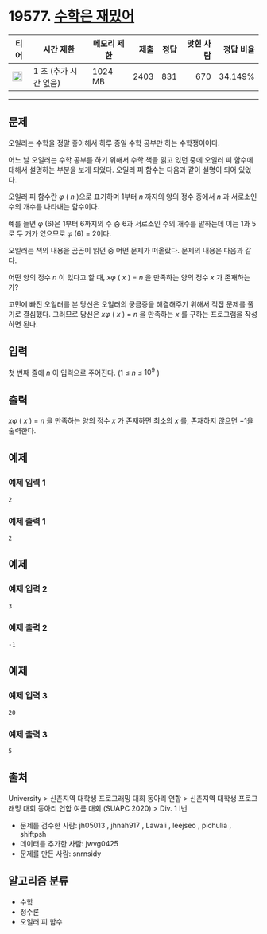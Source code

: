 # 19577. [수학은 재밌어](https://www.acmicpc.net/problem/19577)

| 티어                                                                  | 시간 제한             | 메모리 제한 | 제출 | 정답 | 맞힌 사람 | 정답 비율 |
| --------------------------------------------------------------------- | --------------------- | ----------- | ---: | ---: | --------: | --------: |
| <img src="https://static.solved.ac/tier_small/16.svg" width="20px" /> | 1 초 (추가 시간 없음) | 1024 MB     | 2403 |  831 |       670 |   34.149% |

---

## 문제

오일러는 수학을 정말 좋아해서 하루 종일 수학 공부만 하는 수학쟁이이다.

어느 날 오일러는 수학 공부를 하기 위해서 수학 책을 읽고 있던 중에 오일러 피 함수에 대해서 설명하는 부분을 보게 되었다. 오일러 피 함수는 다음과 같이 설명이 되어 있었다.

오일러 피 함수란 _φ_ ( _n_ )으로 표기하며 1부터 _n_ 까지의 양의 정수 중에서 _n_ 과 서로소인 수의 개수를 나타내는 함수이다.

예를 들면 _φ_ (6)은 1부터 6까지의 수 중 6과 서로소인 수의 개수를 말하는데 이는 1과 5로 두 개가 있으므로 _φ_ (6) = 2이다.

오일러는 책의 내용을 곰곰이 읽던 중 어떤 문제가 떠올랐다. 문제의 내용은 다음과 같다.

어떤 양의 정수 _n_ 이 있다고 할 때, _xφ_ ( _x_ ) = _n_ 을 만족하는 양의 정수 _x_ 가 존재하는가?

고민에 빠진 오일러를 본 당신은 오일러의 궁금증을 해결해주기 위해서 직접 문제를 풀기로 결심했다. 그러므로 당신은 _xφ_ ( _x_ ) = _n_ 을 만족하는 _x_ 를 구하는 프로그램을 작성하면 된다.

## 입력

첫 번째 줄에 _n_ 이 입력으로 주어진다. (1 ≤ _n_ ≤ $10^{9}$
)

## 출력

_xφ_ ( _x_ ) = _n_ 을 만족하는 양의 정수 _x_ 가 존재하면 최소의 _x_ 를, 존재하지 않으면 −1을 출력한다.

## 예제

### 예제 입력 1

```
2
```

### 예제 출력 1

```
2
```

## 예제

### 예제 입력 2

```
3
```

### 예제 출력 2

```
-1
```

## 예제

### 예제 입력 3

```
20
```

### 예제 출력 3

```
5
```

## 출처

University
\>
신촌지역 대학생 프로그래밍 대회 동아리 연합
\>
신촌지역 대학생 프로그래밍 대회 동아리 연합 여름 대회 (SUAPC 2020)
\>
Div. 1
I번

- 문제를 검수한 사람: jh05013 , jhnah917 , Lawali , leejseo , pichulia , shiftpsh
- 데이터를 추가한 사람: jwvg0425
- 문제를 만든 사람: snrnsidy

## 알고리즘 분류

- 수학
- 정수론
- 오일러 피 함수
